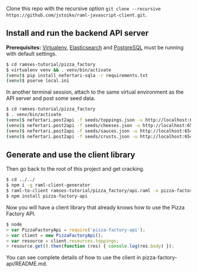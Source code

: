 Clone this repo with the recursive option `git clone --recursive https://github.com/jstoiko/raml-javascript-client.git`.


Install and run the backend API server
--------------------------------------

**Prerequisites:** [Virtualenv](https://virtualenv.pypa.io/en/latest/installation.html), [Elasticsearch](https://www.elastic.co/guide/en/elasticsearch/guide/current/_installing_elasticsearch.html) and [PostgreSQL](http://www.postgresql.org/download/) must be running with default settings.

```sh
$ cd ramses-tutorial/pizza_factory
$ virtualenv venv && . venv/bin/activate
(venv)$ pip install nefertari-sqla -r requirements.txt
(venv)$ pserve local.ini
```

In another terminal session, attach to the same virtual environment as the API server and post some seed data.

```sh
$ cd ramses-tutorial/pizza_factory
$ . venv/bin/activate
(venv)$ nefertari.post2api -f seeds/toppings.json -u http://localhost:6543/api/toppings
(venv)$ nefertari.post2api -f seeds/cheeses.json -u http://localhost:6543/api/cheeses
(venv)$ nefertari.post2api -f seeds/sauces.json -u http://localhost:6543/api/sauces
(venv)$ nefertari.post2api -f seeds/crusts.json -u http://localhost:6543/api/crusts
```


Generate and use the client library
-----------------------------------

Then go back to the root of this project and get cracking.

```sh
$ cd ../../
$ npm i -g raml-client-generator
$ raml-to-client ramses-tutorial/pizza_factory/api.raml -o pizza-factory-api -l javascript
$ npm install pizza-factory-api
```

Now you will have a client library that already knows how to use the Pizza Factory API.

```js
$ node
> var PizzaFactoryApi = require('pizza-factory-api');
> var client = new PizzaFactoryApi();
> var resource = client.resources.toppings;
> resource.get().then(function (res) { console.log(res.body) });
```

You can see complete details of how to use the client in pizza-factory-api/README.md.